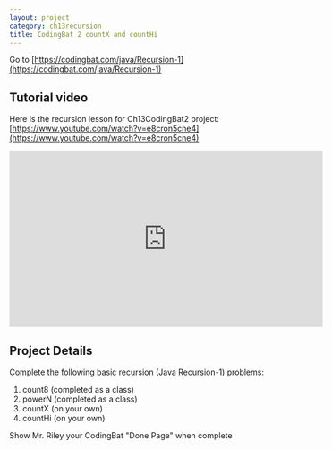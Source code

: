 ```yaml
---
layout: project
category: ch13recursion
title: CodingBat 2 countX and countHi
---
```


Go to [https://codingbat.com/java/Recursion-1](https://codingbat.com/java/Recursion-1)


## Tutorial video

Here is the recursion lesson for Ch13CodingBat2 project: [https://www.youtube.com/watch?v=e8cron5cne4](https://www.youtube.com/watch?v=e8cron5cne4)

<iframe width="560" height="315" src="https://www.youtube.com/embed/e8cron5cne4" frameborder="0" allow="accelerometer; autoplay; encrypted-media; gyroscope; picture-in-picture" allowfullscreen></iframe>


## Project Details

Complete the following basic recursion (Java Recursion-1) problems:

1. count8 (completed as a class)
2. powerN (completed as a class)
3. countX (on your own)
4. countHi (on your own)


Show Mr. Riley your CodingBat "Done Page" when complete
